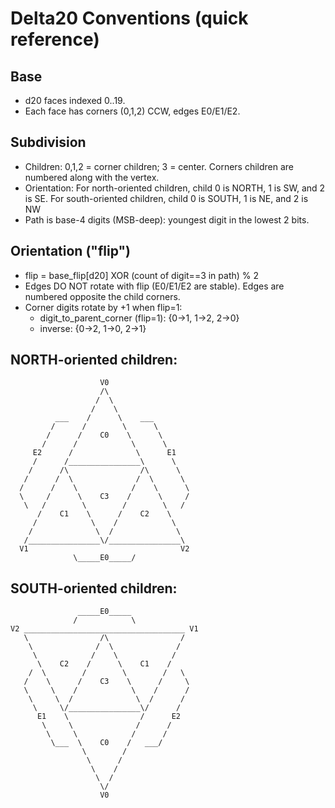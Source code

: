 # Delta20 Conventions (quick reference)

## Base
- d20 faces indexed 0..19.
- Each face has corners (0,1,2) CCW, edges E0/E1/E2.

## Subdivision
- Children: 0,1,2 = corner children; 3 = center. Corners children are numbered along with the vertex.
- Orientation: 
    For north-oriented children, child 0 is NORTH, 1 is SW, and 2 is SE.
    For south-oriented children, child 0 is SOUTH, 1 is NE, and 2 is NW
- Path is base-4 digits (MSB-deep): youngest digit in the lowest 2 bits.

## Orientation ("flip")
- flip = base_flip[d20] XOR (count of digit==3 in path) % 2
- Edges DO NOT rotate with flip (E0/E1/E2 are stable). Edges are numbered opposite the child corners.
- Corner digits rotate by +1 when flip=1:
  - digit_to_parent_corner (flip=1): {0→1, 1→2, 2→0}
  - inverse: {0→2, 1→0, 2→1}

## NORTH-oriented children:
                        V0
                        /\
                       /  \
                      /    \
              ___    /      \    ___
             /      /        \      \
            /      /    C0    \      \
           /      /            \      \
         E2      /              \      E1
         /      /________________\      \
        /      /\                /\      \
       /      /  \              /  \      \
      /      /    \            /    \      \
      \     /      \    C3    /      \     /
       \   /        \        /        \   /
          /    C1    \      /    C2    \
         /            \    /            \
        /              \  /              \
       /________________\/________________\
      V1                                  V2
                  \_____E0_____/


## SOUTH-oriented children:

                   _____E0_____
                  /            \
    V2 ____________________________________ V1
       \                /\                /
        \              /  \              /
         \            /    \            /
          \    C2    /      \    C1    /
        /  \        /        \        /   \
       /    \      /    C3    \      /     \
       \     \    /            \    /      /
        \     \  /              \  /      /
         \     \/________________\/      /
          E1    \                /      E2
           \     \              /      /
            \     \            /      /
             \___  \    C0    /   ___/
                    \        /
                     \      /
                      \    /
                       \  /
                        \/
                        V0
